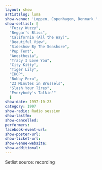 ```yaml
---
layout: show
artistslug: luna
show-venue: 'Loppen, Copenhagen, Denmark '
show-setlist: [
  "Fuzzy Wuzzy",
  "Beggar's Bliss",
  "California (All the Way)",
  "Beautiful View",
  "Sideshow By The Seashore",
  "Pup Tent",
  "Anesthesia",
  "Tracy I Love You",
  "City Kitty",
  "Tiger Lily",
  "IHOP",
  "Bobby Peru",
  "23 Minutes in Brussels",
  "Slash Your Tires",
  "Everybody's Talkin'"
  ]
show-date: 1997-10-23
category: 1997
show-radio: Radio session
show-lastfm: 
show-cancelled: 
performers: 
facebook-event-url: 
show-poster-url: 
show-ticket-url: 
show-venue-website: 
show-additional: 
---
```


Setlist source: recording